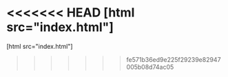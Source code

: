 <<<<<<< HEAD
[html src="index.html"]
=======

[html src="index.html"]
>>>>>>> fe571b36ed9e225f29239e82947005b08d74ac05

